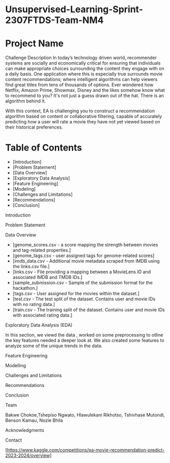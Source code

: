 # Unsupervised-Learning-Sprint-2307FTDS-Team-NM4

# Project Name
Challenge Description
In today’s technology driven world, recommender systems are socially and economically critical for ensuring that individuals can make appropriate choices surrounding the content they engage with on a daily basis. One application where this is especially true surrounds movie content recommendations; where intelligent algorithms can help viewers find great titles from tens of thousands of options. Ever wondered how Netflix, Amazon Prime, Showmax, Disney and the likes somehow know what to recommend to you? It's not just a guess drawn out of the hat. There is an algorithm behind it.

With this context, EA is challenging you to construct a recommendation algorithm based on content or collaborative filtering, capable of accurately predicting how a user will rate a movie they have not yet viewed based on their historical preferences.

# Table of Contents
- [Introduction]
- [Problem Statement]
- [Data Overview]
- [Exploratory Data Analysis]
- [Feature Engineering]
- [Modeling]
- [Challenges and Limitations]
- [Recommendations]
- [Conclusion]

Introduction


Problem Statement



Data Overview
- [genome_scores.csv - a score mapping the strength between movies and tag-related properties.]
- [genome_tags.csv - user assigned tags for genome-related scores]
- [imdb_data.csv - Additional movie metadata scraped from IMDB using the links.csv file.]
- [links.csv - File providing a mapping between a MovieLens ID and associated IMDB and TMDB IDs.]
- [sample_submission.csv - Sample of the submission format for the hackathon.]
- [tags.csv - User assigned for the movies within the dataset.]
- [test.csv - The test split of the dataset. Contains user and movie IDs with no rating data.]
- [train.csv - The training split of the dataset. Contains user and movie IDs with associated rating data.]

Exploratory Data Analysis (EDA)

In this section, we viewd the data , worked on some preprocessing to otline the key features needed a deeper look at. We also created some features to analyze some of the unique trends in the data.

Feature Engineering

Modelling

Challenges and Limitations

Recommendations

Conclusion

Team

Bakwe Chokoe,Tshepiso Ngwato, Hlawulekani Rikhotso, Tshivhase Mutondi, Benson Kamau, Nozie Bhila

Acknowledgments

Contact

[https://www.kaggle.com/competitions/ea-movie-recommendation-predict-2023-2024/overview]
